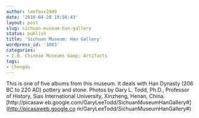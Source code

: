 ```yaml
---
author: leefoxx1949
date: '2010-04-28 19:56:43'
layout: post
slug: sichuan-museum-han-gallery
status: publish
title: 'Sichuan Museum: Han Gallery'
wordpress_id: '1083'
categories:
- I.B. Chinese Museums &amp; Artifacts
tags:
- Chengdu
---
```


This is one of five albums from this museum. It deals with Han Dynasty (206 BC
to 220 AD) pottery and stone. Photos by Gary L. Todd, Ph.D., Professor of
History, Sias International University, Xinzheng, Henan, China.[http://picasaw
eb.google.com/GaryLeeTodd/SichuanMuseumHanGallery#](http://picasaweb.google.co
m/GaryLeeTodd/SichuanMuseumHanGallery#)

